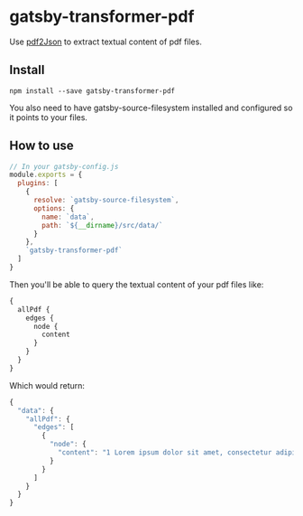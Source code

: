 # gatsby-transformer-pdf

Use [pdf2Json](https://github.com/modesty/pdf2json) to extract textual content of pdf files.

## Install

`npm install --save gatsby-transformer-pdf`

You also need to have gatsby-source-filesystem installed and configured so it points to your files.

## How to use

```javascript
// In your gatsby-config.js
module.exports = {
  plugins: [
    {
      resolve: `gatsby-source-filesystem`,
      options: {
        name: `data`,
        path: `${__dirname}/src/data/`
      }
    },
    `gatsby-transformer-pdf`
  ]
}
```

Then you'll be able to query the textual content of your pdf files like:

```graphql
{
  allPdf {
    edges {
      node {
        content
      }
    }
  }
}
```

Which would return:

```javascript
{
  "data": {
    "allPdf": {
      "edges": [
        {
          "node": {
            "content": "1 Lorem ipsum dolor sit amet, consectetur adipiscing elit. Sed vel purus id tortor \r\neleifend vulputate. Integer interdum ultricies ligula, nec mattis lorem viverra ac. \r\n"
          }
        }
      ]
    }
  }
}
```
